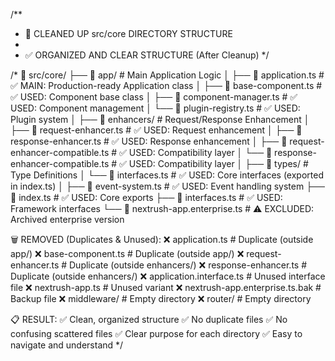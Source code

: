 /\*\*

- 🧹 CLEANED UP src/core DIRECTORY STRUCTURE
-
- ✅ ORGANIZED AND CLEAR STRUCTURE (After Cleanup)
  \*/

/\*
📁 src/core/
├── 📁 app/ # Main Application Logic
│ ├── 📜 application.ts # ✅ MAIN: Production-ready Application class
│ ├── 📜 base-component.ts # ✅ USED: Component base class
│ ├── 📜 component-manager.ts # ✅ USED: Component management
│ └── 📜 plugin-registry.ts # ✅ USED: Plugin system
│
├── 📁 enhancers/ # Request/Response Enhancement
│ ├── 📜 request-enhancer.ts # ✅ USED: Request enhancement
│ ├── 📜 response-enhancer.ts # ✅ USED: Response enhancement
│ ├── 📜 request-enhancer-compatible.ts # ✅ USED: Compatibility layer
│ └── 📜 response-enhancer-compatible.ts # ✅ USED: Compatibility layer
│
├── 📁 types/ # Type Definitions
│ └── 📜 interfaces.ts # ✅ USED: Core interfaces (exported in index.ts)
│
├── 📜 event-system.ts # ✅ USED: Event handling system
├── 📜 index.ts # ✅ USED: Core exports
├── 📜 interfaces.ts # ✅ USED: Framework interfaces
└── 📜 nextrush-app.enterprise.ts # ⚠️ EXCLUDED: Archived enterprise version

🗑️ REMOVED (Duplicates & Unused):
❌ application.ts # Duplicate (outside app/)
❌ base-component.ts # Duplicate (outside app/)
❌ request-enhancer.ts # Duplicate (outside enhancers/)
❌ response-enhancer.ts # Duplicate (outside enhancers/)
❌ application.interface.ts # Unused interface file
❌ nextrush-app.ts # Unused variant
❌ nextrush-app.enterprise.ts.bak # Backup file
❌ middleware/ # Empty directory
❌ router/ # Empty directory

📋 RESULT:
✅ Clean, organized structure
✅ No duplicate files
✅ No confusing scattered files
✅ Clear purpose for each directory
✅ Easy to navigate and understand
\*/
